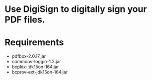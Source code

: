 # Use DigiSign to digitally sign your PDF files.

# Requirements
* pdfbox-2.0.17.jar
* commons-loggin-1.2.jar
* bcpkix-jdk15on-164.jar
* bcprov-ext-jdk15on-164.jar
